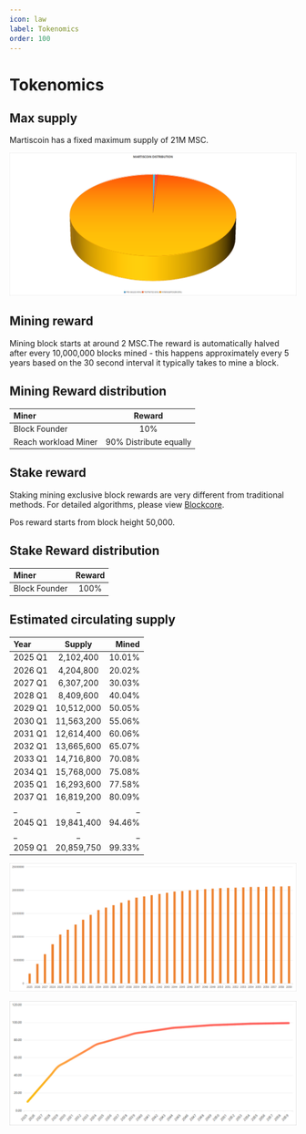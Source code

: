 ```yaml
---
icon: law
label: Tokenomics
order: 100
---
```

# Tokenomics

## Max supply

Martiscoin has a fixed maximum supply of 21M MSC.

![alt text](/static/token-1.png)

## Mining reward

Mining block starts at around 2 MSC.The reward is automatically halved after every 10,000,000 blocks mined - this happens approximately every 5 years based on the 30 second interval it typically takes to mine a block.

## Mining Reward distribution

Miner   | Reward
:---   | :---:
Block Founder | 10%
Reach workload Miner | 90% Distribute equally

## Stake reward

Staking mining exclusive block rewards are very different from traditional methods. For detailed algorithms, please view [Blockcore](https://github.com/block-core/blockcore/blob/master/Documentation/proof-of-stake.md).

Pos reward starts from block height 50,000.

## Stake Reward distribution

 Miner   | Reward
:---   | :---:
Block Founder | 100%


## Estimated circulating supply

Year   | Supply | Mined
:---   | :---: | ---:
2025 Q1 | 	2,102,400	| 10.01%
2026 Q1	| 4,204,800	| 20.02%
2027 Q1 | 	6,307,200	| 30.03%
2028 Q1	| 8,409,600	| 40.04%
2029 Q1 | 	10,512,000| 	50.05%
2030 Q1	| 11,563,200	| 55.06%
2031 Q1	| 12,614,400	| 60.06%
2032 Q1	| 13,665,600	| 65.07%
2033 Q1	| 14,716,800	| 70.08%
2034 Q1	| 15,768,000| 	75.08%
2035 Q1	| 16,293,600	| 77.58%
2037 Q1	| 16,819,200	| 80.09%
_	| _	| _
2045 Q1	| 19,841,400| 	94.46%
_	| _	| _
2059 Q1	| 20,859,750	| 99.33%

![Emission Scheme](/static/supply.png)

![Emission Scheme 2](/static/supply2.png)